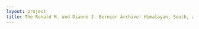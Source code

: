 ```yaml
--- 
layout: project 
title: The Ronald M. and Dianne J. Bernier Archive: Himalayan, South, and Southeast Asian Visual Culture
---
```



